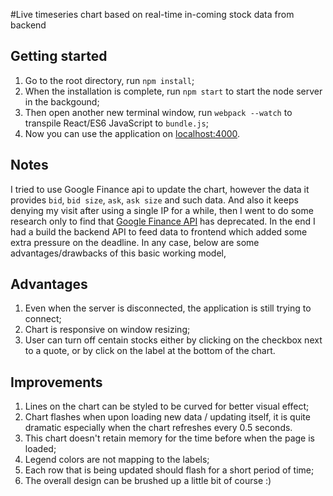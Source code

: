 #Live timeseries chart based on real-time in-coming stock data from backend

## Getting started
1. Go to the root directory, run `npm install`;    
3. When the installation is complete, run `npm start` to start the node server in the backgound;
4. Then open another new terminal window, run `webpack --watch` to transpile React/ES6 JavaScript to `bundle.js`;  
5. Now you can use the application on [localhost:4000](http://localhost:4000/).

## Notes
I tried to use Google Finance api to update the chart, however the data it provides `bid`, `bid size`, `ask`, `ask size` and such data. And also it keeps denying my visit after using a single IP for a while, then I went to do some research only to find that [Google Finance API](https://developers.google.com/finance/) has deprecated. In the end I had a build the backend API to feed data to frontend which  added some extra pressure on the deadline. In any case, below are some advantages/drawbacks of this basic working model,

## Advantages
1. Even when the server is disconnected, the application is still trying to connect;
2. Chart is responsive on window resizing;
3. User can turn off centain stocks either by clicking on the checkbox next to a quote, or by click on the label at the bottom of the chart.

## Improvements
1. Lines on the chart can be styled to be curved for better visual effect;
2. Chart flashes when upon loading new data / updating itself, it is quite dramatic especially when the chart refreshes every 0.5 seconds.
3. This chart doesn't retain memory for the time before when the page is loaded;
4. Legend colors are not mapping to the labels;
5. Each row that is being updated should flash for a short period of time;
6. The overall design can be brushed up a little bit of course :)
